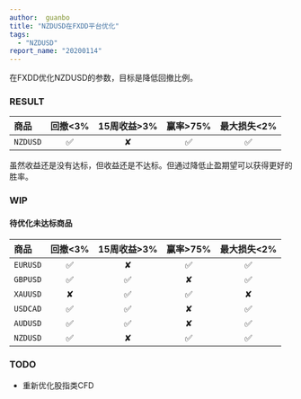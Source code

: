 ```yaml
---
author:  guanbo
title: "NZDUSD在FXDD平台优化"
tags: 
  - "NZDUSD"
report_name: "20200114"
---
```


在FXDD优化NZDUSD的参数，目标是降低回撤比例。

### RESULT  

| 商品 | 回撤<3% | 15周收益>3% | 赢率>75% | 最大损失<2%|    
|:-|:-:|:-:|:-:|:-:|
| `NZDUSD` | &#9989; | &#10008;  | &#9989;  | &#9989;  |     

虽然收益还是没有达标，但收益还是不达标。但通过降低止盈期望可以获得更好的胜率。

### WIP

#### 待优化未达标商品

| 商品 | 回撤<3% | 15周收益>3% | 赢率>75% | 最大损失<2%|    
|:-|:-:|:-:|:-:|:-:|
| `EURUSD` | &#9989; | &#10008;  | &#9989;  | &#9989;  |     
| `GBPUSD` | &#9989; | &#9989;  | &#10008;  | &#9989;  |     
| `XAUUSD` | &#10008; | &#9989;  | &#9989;  | &#10008;  |     
| `USDCAD` | &#9989; | &#9989;  | &#10008;  | &#9989;  |     
| `AUDUSD` | &#9989; | &#9989;  | &#10008;  | &#9989;  |     
| `NZDUSD` | &#9989; | &#10008;  | &#9989;  | &#9989;  |     

### TODO
- 重新优化股指类CFD
